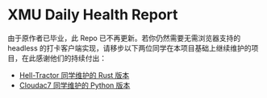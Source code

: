 # XMU Daily Health Report

由于原作者已毕业，此 Repo 已不再更新。若你仍然需要无需浏览器支持的 headless 的打卡客户端实现，请移步以下两位同学在本项目基础上继续维护的项目，在此感谢他们的持续付出：

- [Hell-Tractor 同学维护的 Rust 版本](https://github.com/Hell-Tractor/auto-daily-health-report)
- [Cloudac7 同学维护的 Python 版本](https://github.com/Cloudac7/auto-daily-health-report)

